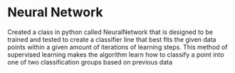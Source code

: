 # Neural Network
Created a class in python called NeuralNetwork that is designed to be trained and tested to create a classifier line that best fits the given data points within a given amount of iterations of learning steps.  This method of supervised learning makes the algorithm learn how to classify a point into one of two classification groups based on previous data
